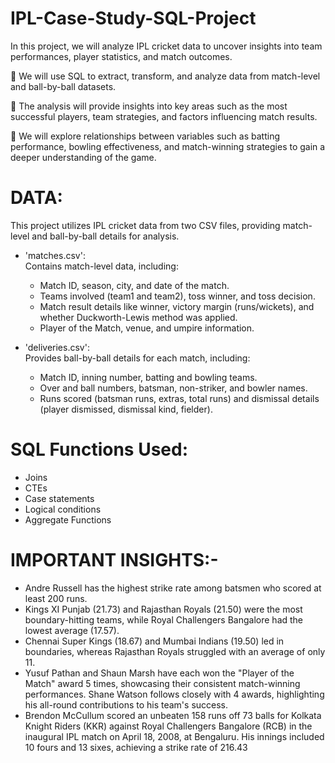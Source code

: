 # IPL-Case-Study-SQL-Project

In this project, we will analyze IPL cricket data to uncover insights into team performances, player statistics, and match outcomes.

🏏 We will use SQL to extract, transform, and analyze data from match-level and ball-by-ball datasets.

🏏 The analysis will provide insights into key areas such as the most successful players, team strategies, and factors influencing match results.

🏏 We will explore relationships between variables such as batting performance, bowling effectiveness, and match-winning strategies to gain a deeper understanding of the game.

# DATA:
This project utilizes IPL cricket data from two CSV files, providing match-level and ball-by-ball details for analysis.

- 'matches.csv':  
  Contains match-level data, including:
  - Match ID, season, city, and date of the match.
  - Teams involved (team1 and team2), toss winner, and toss decision.
  - Match result details like winner, victory margin (runs/wickets), and whether Duckworth-Lewis method was applied.
  - Player of the Match, venue, and umpire information.

- 'deliveries.csv':  
  Provides ball-by-ball details for each match, including:
  - Match ID, inning number, batting and bowling teams.
  - Over and ball numbers, batsman, non-striker, and bowler names.
  - Runs scored (batsman runs, extras, total runs) and dismissal details (player dismissed, dismissal kind, fielder).
 
# SQL Functions Used:
- Joins
- CTEs
- Case statements
- Logical conditions
- Aggregate Functions

# IMPORTANT INSIGHTS:-
- Andre Russell has the highest strike rate among batsmen who scored at least 200 runs.
- Kings XI Punjab (21.73) and Rajasthan Royals (21.50) were the most boundary-hitting teams, while Royal Challengers Bangalore had the lowest average (17.57).
- Chennai Super Kings (18.67) and Mumbai Indians (19.50) led in boundaries, whereas Rajasthan Royals struggled with an average of only 11.
- Yusuf Pathan and Shaun Marsh have each won the "Player of the Match" award 5 times, showcasing their consistent match-winning performances. Shane Watson follows closely with 4 awards, highlighting his all-round contributions to his team's success.
- Brendon McCullum scored an unbeaten 158 runs off 73 balls for Kolkata Knight Riders (KKR) against Royal Challengers Bangalore (RCB) in the inaugural IPL match on April 18, 2008, at Bengaluru. His innings included 10 fours and 13 sixes, achieving a strike rate of 216.43
